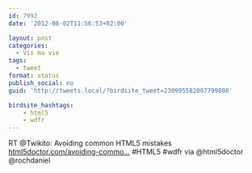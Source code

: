 ```yaml
---
id: 7992
date: '2012-08-02T11:56:53+02:00'

layout: post
categories:
  - Vis ma vie
tags:
  - tweet
format: status
publish_social: no
guid: 'http://tweets.local/?birdsite_tweet=230995582007799808'

birdsite_hashtags:
    - html5
    - wdfr
---
```


RT @Twikito: Avoiding common HTML5 mistakes [html5doctor.com/avoiding-commo…](http://html5doctor.com/avoiding-common-html5-mistakes/) #HTML5 #wdfr via @html5doctor @rochdaniel
